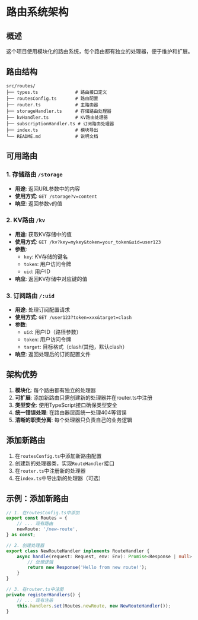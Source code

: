 # 路由系统架构

## 概述

这个项目使用模块化的路由系统，每个路由都有独立的处理器，便于维护和扩展。

## 路由结构

```
src/routes/
├── types.ts              # 路由接口定义
├── routesConfig.ts       # 路由配置
├── router.ts             # 主路由器
├── storageHandler.ts     # 存储路由处理器
├── kvHandler.ts          # KV路由处理器
├── subscriptionHandler.ts # 订阅路由处理器
├── index.ts              # 模块导出
└── README.md             # 说明文档
```

## 可用路由

### 1. 存储路由 `/storage`
- **用途**: 返回URL参数中的内容
- **使用方式**: `GET /storage?v=content`
- **响应**: 返回参数`v`的值

### 2. KV路由 `/kv`
- **用途**: 获取KV存储中的值
- **使用方式**: `GET /kv?key=mykey&token=your_token&uid=user123`
- **参数**:
  - `key`: KV存储的键名
  - `token`: 用户访问令牌
  - `uid`: 用户ID
- **响应**: 返回KV存储中对应键的值

### 3. 订阅路由 `/:uid`
- **用途**: 处理订阅配置请求
- **使用方式**: `GET /user123?token=xxx&target=clash`
- **参数**:
  - `uid`: 用户ID（路径参数）
  - `token`: 用户访问令牌
  - `target`: 目标格式（clash/其他，默认clash）
- **响应**: 返回处理后的订阅配置文件

## 架构优势

1. **模块化**: 每个路由都有独立的处理器
2. **可扩展**: 添加新路由只需创建新的处理器并在router.ts中注册
3. **类型安全**: 使用TypeScript接口确保类型安全
4. **统一错误处理**: 在路由器层面统一处理404等错误
5. **清晰的职责分离**: 每个处理器只负责自己的业务逻辑

## 添加新路由

1. 在`routesConfig.ts`中添加新路由配置
2. 创建新的处理器类，实现`RouteHandler`接口
3. 在`router.ts`中注册新的处理器
4. 在`index.ts`中导出新的处理器（可选）

## 示例：添加新路由

```typescript
// 1. 在routesConfig.ts中添加
export const Routes = {
    // ... 现有路由
    newRoute: '/new-route',
} as const;

// 2. 创建处理器
export class NewRouteHandler implements RouteHandler {
    async handle(request: Request, env: Env): Promise<Response | null> {
        // 处理逻辑
        return new Response('Hello from new route!');
    }
}

// 3. 在router.ts中注册
private registerHandlers() {
    // ... 现有注册
    this.handlers.set(Routes.newRoute, new NewRouteHandler());
}
``` 